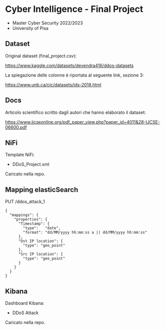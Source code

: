 # Cyber Intelligence - Final Project
- Master Cyber Security 2022/2023
- University of Pisa

## Dataset
Original dataset (final_project.csv):

https://www.kaggle.com/datasets/devendra416/ddos-datasets

La spiegazione delle colonne è riportata al seguente link, sezione 3:

https://www.unb.ca/cic/datasets/ids-2018.html

## Docs
Articolo scientifico scritto dagli autori che hanno elaborato il dataset:

https://www.ijcseonline.org/pdf_paper_view.php?paper_id=4011&28-IJCSE-06600.pdf

## NiFi
Template NiFi:
- DDoS_Project.xml

Caricato nella repo.

## Mapping elasticSearch
PUT /ddos_attack_1
```
{
  "mappings": {
    "properties": {
      "Timestamp": {
        "type":   "date",
        "format": "dd/MM/yyyy hh:mm:ss a || dd/MM/yyyy hh:mm:ss"
      },
      "Dst IP location": {
        "type": "geo_point"
      },
      "Src IP location": {
        "type": "geo_point"
      }
    }
  }
}
```

## Kibana
Dashboard Kibana:
- DDoS Attack

Caricato nella repo. 
